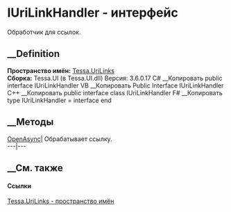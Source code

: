 # IUriLinkHandler - интерфейс
Обработчик для ссылок.
## __Definition
 **Пространство имён:** [Tessa.UriLinks](N_Tessa_UriLinks.htm)  
 **Сборка:** Tessa.UI (в Tessa.UI.dll) Версия: 3.6.0.17
C# __Копировать
     public interface IUriLinkHandler
VB __Копировать
     Public Interface IUriLinkHandler
C++ __Копировать
     public interface class IUriLinkHandler
F# __Копировать
     type IUriLinkHandler = interface end
##  __Методы
[OpenAsync](M_Tessa_UriLinks_IUriLinkHandler_OpenAsync.htm)|  Обрабатывает
ссылку.  
---|---  
## __См. также
#### Ссылки
[Tessa.UriLinks - пространство имён](N_Tessa_UriLinks.htm)
